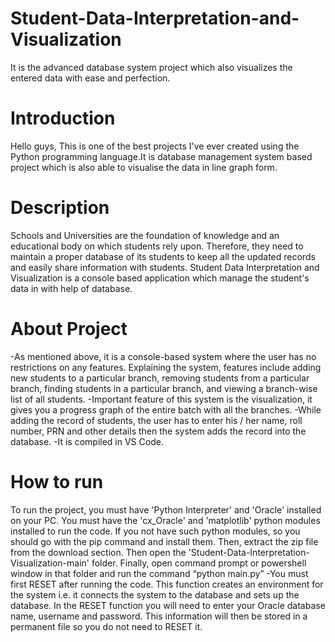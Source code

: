 # Student-Data-Interpretation-and-Visualization
It is the advanced database system project which also visualizes the entered data with ease and perfection.
# Introduction
Hello guys, This is one of the best projects I've ever created using the Python programming language.It is database management system based project which is also able to visualise the data in line graph form.
# Description
Schools and Universities are the foundation of knowledge and an educational body on which students rely upon. Therefore, they need to maintain a proper database of its students to keep all the updated records and easily share information with students. Student Data Interpretation and Visualization is a console based application which manage the student's data in with help of database.
# About Project
-As mentioned above, it is a console-based system where the user has no restrictions on any features. Explaining the system, features include adding new students to a particular branch, removing students from a particular branch, finding students in a particular branch, and viewing a branch-wise list of all students.
-Important feature of this system is the visualization, it gives you a progress graph of the entire batch with all the branches.
-While adding the record of students, the user has to enter his / her name, roll number, PRN and other details then the system adds the record into the database.
-It is compiled in VS Code.
# How to run 
To run the project, you must have 'Python Interpreter' and 'Oracle' installed on your PC. You must have the 'cx_Oracle' and 'matplotlib' python modules installed to run the code. If you not have such python modules, so you should go with the pip command and install them. Then, extract the zip file from the download section. Then open the 'Student-Data-Interpretation-Visualization-main' folder. Finally, open command prompt or powershell window in that folder and run the command “python main.py”
-You must first RESET after running the code. This function creates an environment for the system i.e. it connects the system to the database and sets up the database. In the RESET function you will need to enter your Oracle database name, username and password. This information will then be stored in a permanent file so you do not need to RESET it.
